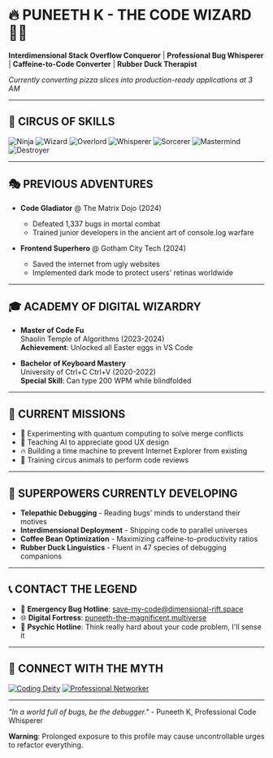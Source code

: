 # 🔥 PUNEETH K - THE CODE WIZARD 🧙‍♂️
**Interdimensional Stack Overflow Conqueror** | **Professional Bug Whisperer** | **Caffeine-to-Code Converter** | **Rubber Duck Therapist**

*Currently converting pizza slices into production-ready applications at 3 AM*

---

## 🎪 CIRCUS OF SKILLS
![Ninja](https://img.shields.io/badge/JavaScript_Ninja-FF6B6B?style=for-the-badge&logo=javascript&logoColor=white)
![Wizard](https://img.shields.io/badge/React_Wizard-4ECDC4?style=for-the-badge&logo=react&logoColor=white)
![Overlord](https://img.shields.io/badge/Node.js_Overlord-45B7D1?style=for-the-badge&logo=node-dot-js&logoColor=white)
![Whisperer](https://img.shields.io/badge/MongoDB_Whisperer-96CEB4?style=for-the-badge&logo=mongodb&logoColor=white)
![Sorcerer](https://img.shields.io/badge/CSS_Sorcerer-FFEAA7?style=for-the-badge&logo=css3&logoColor=black)
![Mastermind](https://img.shields.io/badge/Git_Mastermind-FD79A8?style=for-the-badge&logo=git&logoColor=white)
![Destroyer](https://img.shields.io/badge/Bug_Destroyer-00B894?style=for-the-badge&logo=debug&logoColor=white)

---

## 🎭 PREVIOUS ADVENTURES
- **Code Gladiator** @ The Matrix Dojo (2024)
  - Defeated 1,337 bugs in mortal combat
  - Trained junior developers in the ancient art of console.log warfare
  
- **Frontend Superhero** @ Gotham City Tech (2024)
  - Saved the internet from ugly websites
  - Implemented dark mode to protect users' retinas worldwide

---

## 🎓 ACADEMY OF DIGITAL WIZARDRY
- **Master of Code Fu**  
  Shaolin Temple of Algorithms (2023-2024)  
  **Achievement**: Unlocked all Easter eggs in VS Code
  
- **Bachelor of Keyboard Mastery**  
  University of Ctrl+C Ctrl+V (2020-2022)  
  **Special Skill**: Can type 200 WPM while blindfolded

---

## 🎯 CURRENT MISSIONS
- 🧬 Experimenting with quantum computing to solve merge conflicts
- 🎨 Teaching AI to appreciate good UX design
- 🔥 Building a time machine to prevent Internet Explorer from existing
- 🎪 Training circus animals to perform code reviews

---

## 🌈 SUPERPOWERS CURRENTLY DEVELOPING
- **Telepathic Debugging** - Reading bugs' minds to understand their motives
- **Interdimensional Deployment** - Shipping code to parallel universes
- **Coffee Bean Optimization** - Maximizing caffeine-to-productivity ratios
- **Rubber Duck Linguistics** - Fluent in 47 species of debugging companions

---

## 📞 CONTACT THE LEGEND
- 📧 **Emergency Bug Hotline**: save-my-code@dimensional-rift.space
- 🌐 **Digital Fortress**: [puneeth-the-magnificent.multiverse](http://puneeth-portfolio.vercel.app/)
- 🔮 **Psychic Hotline**: Think really hard about your code problem, I'll sense it

---

## 🎊 CONNECT WITH THE MYTH
[![Coding Deity](https://img.shields.io/badge/GitHub_Deity-FF0000?style=for-the-badge&logo=github&logoColor=white)](https://github.com/puneethkanike09)
[![Professional Networker](https://img.shields.io/badge/LinkedIn_Legend-0077B5?style=for-the-badge&logo=linkedin&logoColor=white)](https://linkedin.com/in/puneeth-kanike)

---

*"In a world full of bugs, be the debugger."* - Puneeth K, Professional Code Whisperer

**Warning**: Prolonged exposure to this profile may cause uncontrollable urges to refactor everything.
